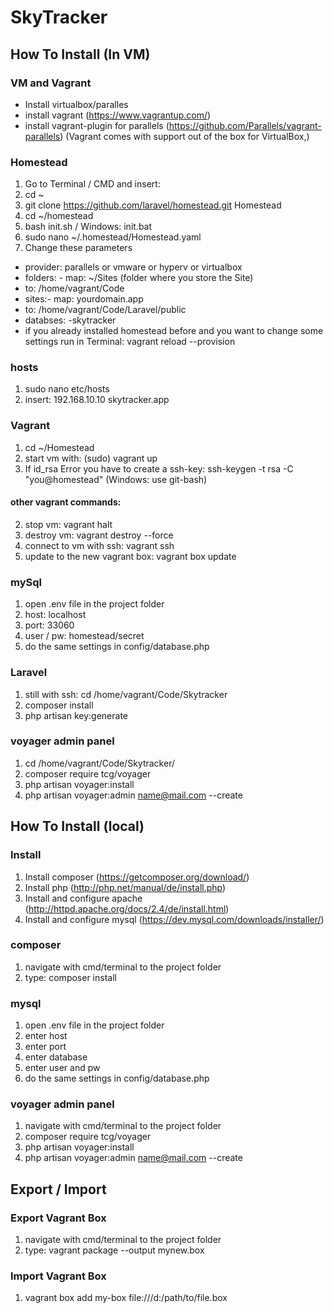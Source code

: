 # SkyTracker
## How To Install (In VM)
### VM and Vagrant
- Install virtualbox/paralles
- install vagrant (https://www.vagrantup.com/)
- install vagrant-plugin for parallels (https://github.com/Parallels/vagrant-parallels)
  (Vagrant comes with support out of the box for VirtualBox,)

### Homestead
1. Go to Terminal / CMD and insert:
2. cd ~
3. git clone https://github.com/laravel/homestead.git Homestead
4. cd ~/homestead
5. bash init.sh / Windows: init.bat
6. sudo nano ~/.homestead/Homestead.yaml
7. Change these parameters
  - provider: parallels or vmware or hyperv or virtualbox
  - folders: - map: ~/Sites (folder where you store the Site)
  - to: /home/vagrant/Code
  - sites:- map: yourdomain.app
  - to: /home/vagrant/Code/Laravel/public
  - databses: -skytracker
  - if you already installed homestead before and you want to change some settings run in Terminal: vagrant reload --provision

### hosts
1. sudo nano etc/hosts
2. insert: 192.168.10.10 skytracker.app

### Vagrant
1. cd ~/Homestead
2. start vm with: (sudo) vagrant up
3. If id_rsa Error you have to create a ssh-key: ssh-keygen -t rsa -C "you@homestead" (Windows: use git-bash) 

#### other vagrant commands:
2. stop vm: vagrant halt
3. destroy vm: vagrant destroy --force
4. connect to vm with ssh: vagrant ssh
5. update to the new vagrant box: vagrant box update

### mySql
1. open .env file in the project folder
2. host: localhost
3. port: 33060
4. user / pw: homestead/secret
5. do the same settings in config/database.php

### Laravel
1. still with ssh: cd /home/vagrant/Code/Skytracker
2. composer install
3. php artisan key:generate

### voyager admin panel
1. cd /home/vagrant/Code/Skytracker/
2. composer require tcg/voyager
3. php artisan voyager:install
4. php artisan voyager:admin name@mail.com --create

## How To Install (local)
### Install
1. Install composer (https://getcomposer.org/download/)
2. Install php (http://php.net/manual/de/install.php)
3. Install and configure apache (http://httpd.apache.org/docs/2.4/de/install.html)
4. Install and configure mysql (https://dev.mysql.com/downloads/installer/)

### composer
1. navigate with cmd/terminal to the project folder
2. type: composer install

### mysql
1. open .env file in the project folder
2. enter host
3. enter port
4. enter database
5. enter user and pw
6. do the same settings in config/database.php

### voyager admin panel
1. navigate with cmd/terminal to the project folder
2. composer require tcg/voyager
3. php artisan voyager:install
4. php artisan voyager:admin name@mail.com --create

## Export / Import
### Export Vagrant Box
1. navigate with cmd/terminal to the project folder
2. type: vagrant package --output mynew.box

### Import Vagrant Box
1. vagrant box add my-box file:///d:/path/to/file.box
